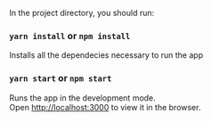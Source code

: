 In the project directory, you should run:

### `yarn install` or `npm install`

Installs all the dependecies necessary to run the app

### `yarn start` or `npm start`

Runs the app in the development mode.<br />
Open [http://localhost:3000](http://localhost:3000) to view it in the browser.
